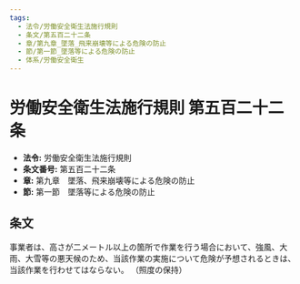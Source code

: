 ```yaml
---
tags:
  - 法令/労働安全衛生法施行規則
  - 条文/第五百二十二条
  - 章/第九章_墜落_飛来崩壊等による危険の防止
  - 節/第一節_墜落等による危険の防止
  - 体系/労働安全衛生
---
```

# 労働安全衛生法施行規則 第五百二十二条

- **法令:** 労働安全衛生法施行規則
- **条文番号:** 第五百二十二条
- **章:** 第九章　墜落、飛来崩壊等による危険の防止
- **節:** 第一節　墜落等による危険の防止

## 条文
事業者は、高さが二メートル以上の箇所で作業を行う場合において、強風、大雨、大雪等の悪天候のため、当該作業の実施について危険が予想されるときは、当該作業を行わせてはならない。
（照度の保持）

